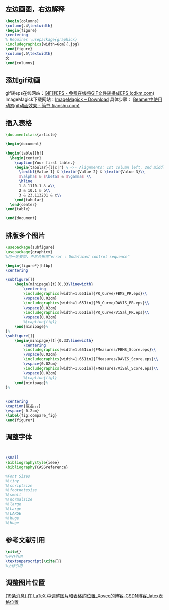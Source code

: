 ## 左边画图，右边解释
```latex
\begin{columns}
\column{.4\textwidth}
\begin{figure}
\centering
% Requires \usepackage{graphicx}
\includegraphics[width=6cm]{.jpg}
\end{figure}
\column{.5\textwidth}
文
\end{columns}
```

## 添加gif动画
gif转eps在线网站：[GIF转EPS - 免费在线将GIF文件转换成EPS (cdkm.com)](https://cdkm.com/cn/gif-to-eps)
ImageMagick下载网站：[ImageMagick – Download](https://www.imagemagick.org/script/download.php#windows)
具体步骤：
[Beamer中使用动态gif动画效果 - 简书 (jianshu.com)](https://www.jianshu.com/p/bf9859de1962)

## 插入表格
```latex
\documentclass{article}

\begin{document}

\begin{table}[h!]
  \begin{center}
    \caption{Your first table.}
    \begin{tabular}{l|c|r} % <-- Alignments: 1st column left, 2nd middle and 3rd right, with vertical lines in between
      \textbf{Value 1} & \textbf{Value 2} & \textbf{Value 3}\\
      $\alpha$ & $\beta$ & $\gamma$ \\
      \hline
      1 & 1110.1 & a\\
      2 & 10.1 & b\\
      3 & 23.113231 & c\\
    \end{tabular}
  \end{center}
\end{table}

\end{document}

```

## 排版多个图片
```latex
\usepackage{subfigure}
\usepackage{graphicx}
%包一定要加，不然会报错“error : Undefined control sequence”

\begin{figure*}[htbp]
\centering
 
\subfigure[]{
    \begin{minipage}[t]{0.33\linewidth}
        \centering
        \includegraphics[width=1.651in]{PR_Curve/FBMS_PR.eps}\\
        \vspace{0.02cm}
        \includegraphics[width=1.651in]{PR_Curve/DAVIS_PR.eps}\\
        \vspace{0.02cm}
        \includegraphics[width=1.651in]{PR_Curve/ViSal_PR.eps}\\
        \vspace{0.02cm}
        %\caption{fig1}
    \end{minipage}%
}%
\subfigure[]{
    \begin{minipage}[t]{0.33\linewidth}
        \centering
        \includegraphics[width=1.651in]{FMeasures/FBMS_Score.eps}\\
        \vspace{0.02cm}
        \includegraphics[width=1.651in]{FMeasures/DAVIS_Score.eps}\\
        \vspace{0.02cm}
        \includegraphics[width=1.651in]{FMeasures/ViSal_Score.eps}\\
        \vspace{0.02cm}
        %\caption{fig1}
    \end{minipage}%
}%
 
 
\centering
\caption{描述。。。}
\vspace{-0.2cm}
\label{fig:compare_fig}
\end{figure*}
```

## 调整字体
```latex


\small  
\bibliographystyle{ieee}  
\bibliography{CASSreference}

%Font Sizes  
%\tiny  
%\scriptsize  
%\footnotesize  
%\small  
%\normalsize  
%\large  
%\Large  
%\LARGE  
%\huge  
%\Huge
```

## 参考文献引用
```latex
\cite{}
%平齐引用
\textsuperscript{\cite{}}
%上标引用
```

## 调整图片位置
[(19条消息) 在 LaTeX 中调整图片和表格的位置_Xovee的博客-CSDN博客_latex表格位置](https://blog.csdn.net/xovee/article/details/109378160)
